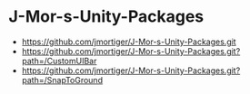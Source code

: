 # J-Mor-s-Unity-Packages

* https://github.com/jmortiger/J-Mor-s-Unity-Packages.git
* https://github.com/jmortiger/J-Mor-s-Unity-Packages.git?path=/CustomUIBar
* https://github.com/jmortiger/J-Mor-s-Unity-Packages.git?path=/SnapToGround
